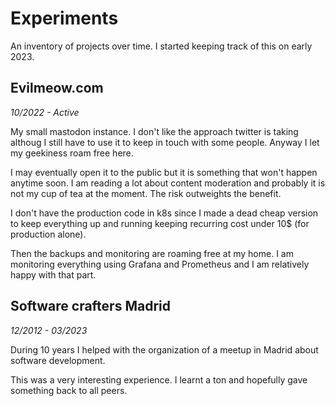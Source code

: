 # Experiments

An inventory of projects over time. I started keeping track of this on early 2023.

## Evilmeow.com
*10/2022 - Active*

My small mastodon instance. I don't like the approach twitter is taking althoug I still have to use it to keep in touch with some people. Anyway I let my geekiness roam free here.

I may eventually open it to the public but it is something that won't happen anytime soon. I am reading a lot about content moderation and probably it is not my cup of tea at the moment. The risk outweights the benefit.

I don't have the production code in k8s since I made a dead cheap version to keep everything up and running keeping recurring cost under 10$ (for production alone).

Then the backups and monitoring are roaming free at my home. I am monitoring everything using Grafana and Prometheus and I am relatively happy with that part.

## Software crafters Madrid
*12/2012 - 03/2023*

During 10 years I helped with the organization of a meetup in Madrid about software development.

This was a very interesting experience. I learnt a ton and hopefully gave something back to all peers.